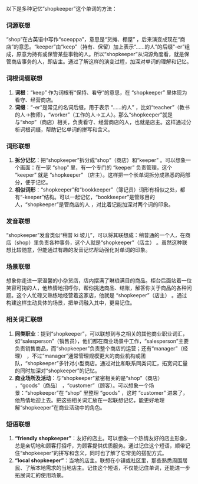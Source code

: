 以下是多种记忆“shopkeeper”这个单词的方法：

### 词源联想
“shop”在古英语中写作“sceoppa”，意思是“货摊、棚屋” ，后来演变成现在“商店”的意思。“keeper”由“keep”（持有、保留）加上表示“……的人”的后缀“-er”组成，原意为持有或保管某些事物的人。所以“shopkeeper”从词源角度看，就是保管商店事务的人，即店主。通过了解这样的演变过程，加深对单词的理解和记忆。

### 词根词缀联想
1. **词根**：“keep” 作为词根有“保持、看守”的意思，在 “shopkeeper” 里体现为看守、经营商店。
2. **词缀**：“-er”是常见的名词后缀，用于表示 “……的人” ，比如“teacher”（教书的人→教师），“worker”（工作的人→工人）。那么“shopkeeper”就是与“shop”（商店）相关，负责看守、经营商店的人，也就是店主。这样通过分析词根词缀，帮助记忆单词的拼写和含义。

### 词形联想
1. **拆分记忆**：把“shopkeeper”拆分成“shop”（商店）和“keeper” 。可以想象一个画面：在一家 “shop” 里，有一个专门的 “keeper” 负责管理，这个 “keeper” 就是 “shopkeeper” （店主）。这样把一个长单词拆分成熟悉的两部分，便于记忆。
2. **相似词形**：“shopkeeper”和“bookkeeper”（簿记员）词形有相似之处，都有“-keeper”结构。可以一起记忆，“bookkeeper”是管账目的人，“shopkeeper”是管商店的人 ，对比着记能加深对两个词的印象。

### 发音联想
“shopkeeper”发音类似“稍普 ki 坡儿”，可以将其联想成：稍普通的一个人，在商店（shop）里负责各种事务，这个人就是“shopkeeper”（店主） 。虽然这种联想比较随意，但能通过有趣的发音记忆帮助强化对单词的印象。

### 场景联想
想象你走进一家温馨的小杂货店，店内摆满了琳琅满目的商品。柜台后面站着一位笑容可掬的人，他热情地招呼你，帮你挑选商品、结账，解答你关于商品的各种问题。这个人忙碌又熟练地经营着这家店，他就是 “shopkeeper”（店主） 。通过构建这样生动具体的场景，把单词融入其中，更易记住。

### 相关词汇联想
1. **同类职业**：提到“shopkeeper”，可以联想到与之相关的其他商业职业词汇，如“salesperson”（销售员），他们都在商业场景中工作，“salesperson”主要负责销售商品，而“shopkeeper”负责整个商店的运营；还有“manager”（经理） ，不过“manager”通常管理规模更大的商业机构或团队，“shopkeeper”多针对小型商店。通过对比和联系同类词汇，拓宽词汇量的同时加深对“shopkeeper”的记忆。
2. **商业场所及活动**：与“shopkeeper”紧密相关的是“shop”（商店） ，“goods”（商品） ，“customer”（顾客）。可以想象一个场景：“shopkeeper”在 “shop” 里整理 “goods” ，这时 “customer” 进来了，他热情地迎上去。把这些相关词汇放在一起联想记忆，能更好地理解“shopkeeper”在商业活动中的角色。

### 短语联想
1. **“friendly shopkeeper”**：友好的店主。可以想象一个热情友好的店主形象，总是亲切地和顾客打招呼，为顾客提供优质服务。通过记住这个短语，顺带记住“shopkeeper”的拼写和含义，同时也了解了它常见的搭配方式。
2. **“local shopkeeper”**：当地的店主。联想在小镇或社区里，那些熟悉周围居民、了解本地需求的当地店主。记住这个短语，不仅能记住单词，还能进一步拓展词汇的使用场景。 
